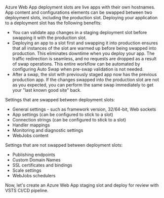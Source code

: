 Azure Web App deployment slots are live apps with their own hostnames. App content and configurations elements can be swapped between two deployment slots, including the production slot. Deploying your application to a deployment slot has the following benefits:

- You can validate app changes in a staging deployment slot before swapping it with the production slot.
- Deploying an app to a slot first and swapping it into production ensures that all instances of the slot are warmed up before being swapped into production. This eliminates downtime when you deploy your app. The traffic redirection is seamless, and no requests are dropped as a result of swap operations. This entire workflow can be automated by configuring Auto Swap when pre-swap validation is not needed.
- After a swap, the slot with previously staged app now has the previous production app. If the changes swapped into the production slot are not as you expected, you can perform the same swap immediately to get your "last known good site" back.

Settings that are swapped between deployment slots:

- General settings - such as framework version, 32/64-bit, Web sockets
- App settings (can be configured to stick to a slot)
- Connection strings (can be configured to stick to a slot)
- Handler mappings
- Monitoring and diagnostic settings
- WebJobs content

Settings that are not swapped between deployment slots:

- Publishing endpoints
- Custom Domain Names
- SSL certificates and bindings
- Scale settings
- WebJobs schedulers

Now, let's create an Azure Web App staging slot and deploy for review with VSTS CI/CD pipeline.